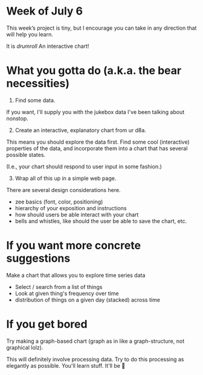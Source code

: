 # Week of July 6
This week’s project is tiny, 
but I encourage you can take in any direction that will help you learn.

It is _drumroll_ An interactive chart!

# What you gotta do (a.k.a. the bear necessities)

1. Find some data.

If you want, I'll supply you with the jukebox data I've been talking about nonstop.

2. Create an interactive, explanatory chart from ur d8a.

This means you should explore the data first. 
Find some cool (interactive) properties of the data, 
and incorporate them into a chart that has several possible states. 

(I.e., your chart should respond to user input in some fashion.)


3. Wrap all of this up in a simple web page.

There are several design considerations here.
* zee basics (font, color, positioning)
* hierarchy of your exposition and instructions
* how should users be able interact with your chart
* bells and whistles, like should the user be able to save the chart, etc.

# If you want more concrete suggestions

Make a chart that allows you to explore time series data

- Select / search from a list of things
- Look at given thing's frequency over time
- distribution of things on a given day (stacked) across time


# If you get bored

Try making a graph-based chart (graph as in like a graph-structure, not graphical lolz).

This will definitely involve processing data. Try to do this processing as elegantly as possible. You'll learn stuff. It'll be :tada: